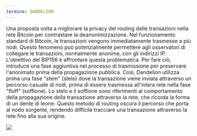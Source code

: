 ```yaml
---
termine: DANDELION
---
```


Una proposta volta a migliorare la privacy del routing delle transazioni nella rete Bitcoin per contrastare la deanonimizzazione. Nel funzionamento standard di Bitcoin, le transazioni vengono immediatamente trasmesse a più nodi. Questo fenomeno può potenzialmente permettere agli osservatori di collegare le transazioni, normalmente anonime, con gli indirizzi IP. L'obiettivo del BIP156 è affrontare questa problematica. Per fare ciò, introduce una fase aggiuntiva nel processo di trasmissione per preservare l'anonimato prima della propagazione pubblica. Così, Dandelion utilizza prima una fase "stem" (stelo) dove la transazione viene inviata attraverso un percorso casuale di nodi, prima di essere trasmessa all'intera rete nella fase "fluff" (soffione). Lo stelo e il soffione sono riferimenti al comportamento della propagazione della transazione attraverso la rete, che ricorda la forma di un dente di leone. Questo metodo di routing oscura il percorso che porta al nodo sorgente, rendendo difficile tracciare una transazione attraverso la rete fino alla sua origine.

![](../../dictionnaire/assets/36.png)